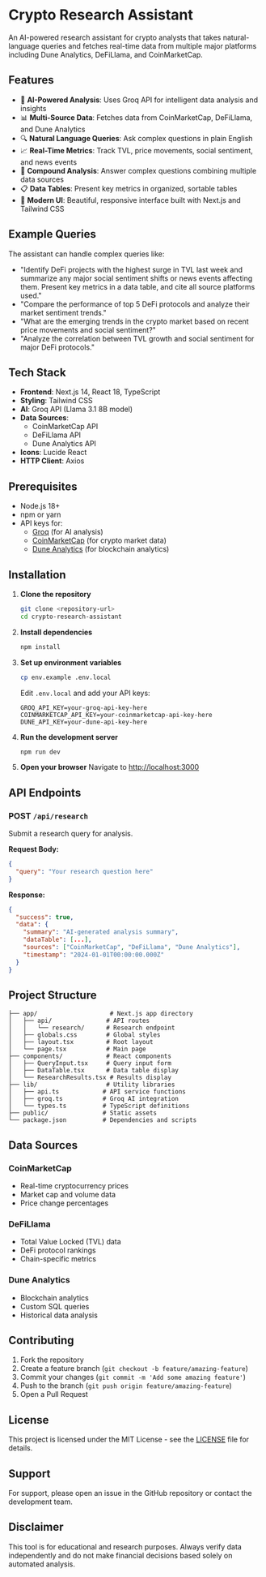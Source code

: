 # Crypto Research Assistant

An AI-powered research assistant for crypto analysts that takes natural-language queries and fetches real-time data from multiple major platforms including Dune Analytics, DeFiLlama, and CoinMarketCap.

## Features

- 🤖 **AI-Powered Analysis**: Uses Groq API for intelligent data analysis and insights
- 📊 **Multi-Source Data**: Fetches data from CoinMarketCap, DeFiLlama, and Dune Analytics
- 🔍 **Natural Language Queries**: Ask complex questions in plain English
- 📈 **Real-Time Metrics**: Track TVL, price movements, social sentiment, and news events
- 🎯 **Compound Analysis**: Answer complex questions combining multiple data sources
- 📋 **Data Tables**: Present key metrics in organized, sortable tables
- 🎨 **Modern UI**: Beautiful, responsive interface built with Next.js and Tailwind CSS

## Example Queries

The assistant can handle complex queries like:

- "Identify DeFi projects with the highest surge in TVL last week and summarize any major social sentiment shifts or news events affecting them. Present key metrics in a data table, and cite all source platforms used."
- "Compare the performance of top 5 DeFi protocols and analyze their market sentiment trends."
- "What are the emerging trends in the crypto market based on recent price movements and social sentiment?"
- "Analyze the correlation between TVL growth and social sentiment for major DeFi protocols."

## Tech Stack

- **Frontend**: Next.js 14, React 18, TypeScript
- **Styling**: Tailwind CSS
- **AI**: Groq API (Llama 3.1 8B model)
- **Data Sources**: 
  - CoinMarketCap API
  - DeFiLlama API
  - Dune Analytics API
- **Icons**: Lucide React
- **HTTP Client**: Axios

## Prerequisites

- Node.js 18+ 
- npm or yarn
- API keys for:
  - [Groq](https://console.groq.com/) (for AI analysis)
  - [CoinMarketCap](https://coinmarketcap.com/api/) (for crypto market data)
  - [Dune Analytics](https://dune.com/docs/api/) (for blockchain analytics)

## Installation

1. **Clone the repository**
   ```bash
   git clone <repository-url>
   cd crypto-research-assistant
   ```

2. **Install dependencies**
   ```bash
   npm install
   ```

3. **Set up environment variables**
   ```bash
   cp env.example .env.local
   ```
   
   Edit `.env.local` and add your API keys:
   ```env
   GROQ_API_KEY=your-groq-api-key-here
   COINMARKETCAP_API_KEY=your-coinmarketcap-api-key-here
   DUNE_API_KEY=your-dune-api-key-here
   ```

4. **Run the development server**
   ```bash
   npm run dev
   ```

5. **Open your browser**
   Navigate to [http://localhost:3000](http://localhost:3000)

## API Endpoints

### POST `/api/research`
Submit a research query for analysis.

**Request Body:**
```json
{
  "query": "Your research question here"
}
```

**Response:**
```json
{
  "success": true,
  "data": {
    "summary": "AI-generated analysis summary",
    "dataTable": [...],
    "sources": ["CoinMarketCap", "DeFiLlama", "Dune Analytics"],
    "timestamp": "2024-01-01T00:00:00.000Z"
  }
}
```

## Project Structure

```
├── app/                    # Next.js app directory
│   ├── api/               # API routes
│   │   └── research/      # Research endpoint
│   ├── globals.css        # Global styles
│   ├── layout.tsx         # Root layout
│   └── page.tsx           # Main page
├── components/            # React components
│   ├── QueryInput.tsx     # Query input form
│   ├── DataTable.tsx      # Data table display
│   └── ResearchResults.tsx # Results display
├── lib/                   # Utility libraries
│   ├── api.ts            # API service functions
│   ├── groq.ts           # Groq AI integration
│   └── types.ts          # TypeScript definitions
├── public/               # Static assets
└── package.json          # Dependencies and scripts
```

## Data Sources

### CoinMarketCap
- Real-time cryptocurrency prices
- Market cap and volume data
- Price change percentages

### DeFiLlama
- Total Value Locked (TVL) data
- DeFi protocol rankings
- Chain-specific metrics

### Dune Analytics
- Blockchain analytics
- Custom SQL queries
- Historical data analysis

## Contributing

1. Fork the repository
2. Create a feature branch (`git checkout -b feature/amazing-feature`)
3. Commit your changes (`git commit -m 'Add some amazing feature'`)
4. Push to the branch (`git push origin feature/amazing-feature`)
5. Open a Pull Request

## License

This project is licensed under the MIT License - see the [LICENSE](LICENSE) file for details.

## Support

For support, please open an issue in the GitHub repository or contact the development team.

## Disclaimer

This tool is for educational and research purposes. Always verify data independently and do not make financial decisions based solely on automated analysis.
